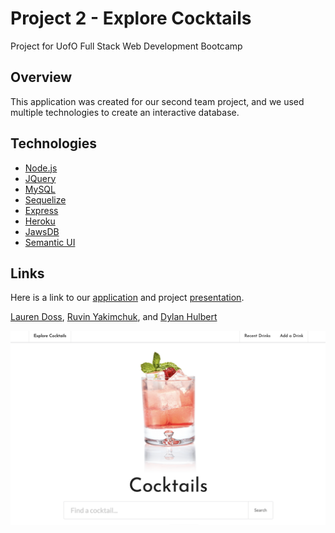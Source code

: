 # Project 2 - Explore Cocktails
Project for UofO Full Stack Web Development Bootcamp

## Overview
This application was created for our second team project, and we used multiple technologies to create an interactive database.

## Technologies
* [Node.js](https://nodejs.org/en/)
* [JQuery](https://jquery.com/)
* [MySQL](https://www.mysql.com/)
* [Sequelize](https://sequelize.org/)
* [Express](https://expressjs.com/)
* [Heroku](https://www.heroku.com/)
* [JawsDB](https://www.jawsdb.com/)
* [Semantic UI](https://semantic-ui.com/)

## Links
Here is a link to our [application](https://team-project-02.herokuapp.com/) and project [presentation](https://dyhu.co/team-pro-2).

[Lauren Doss](https://github.com/laurendoss), [Ruvin Yakimchuk](https://github.com/Ruvin12), and [Dylan Hulbert](https://github.com/dylanhulbert)

![Explore Cocktails Homepage](./public/assets/img/cocktails.png)